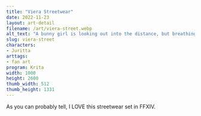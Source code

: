 ```yaml
---
title: "Viera Streetwear"
date: 2022-11-23
layout: art-detail
filename: /art/viera-street.webp
alt_text: "A bunny girl is looking out into the distance, but breathing out her streetwear jacket.Underneath the jacket is a crop top, and she's wearing some dark baggy pants."
slug: viera-street
characters:
- Juritta
arttags:
- fan art
program: Krita
width: 1000
height: 2600
thumb_width: 512
thumb_height: 1331
---
```

As you can probably tell, I LOVE this streetwear set in FFXIV.
